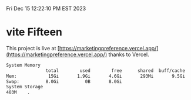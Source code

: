 Fri Dec 15 12:22:10 PM EST 2023

# vite Fifteen


This project is live at [https://marketingpreference.vercel.app/](https://marketingpreference.vercel.app/) thanks to Vercel.

```bash
System Memory
               total        used        free      shared  buff/cache   available
Mem:            15Gi       1.9Gi       4.6Gi       293Mi       9.5Gi        13Gi
Swap:          8.0Gi          0B       8.0Gi
System Storage
403M	.
```
```bash
